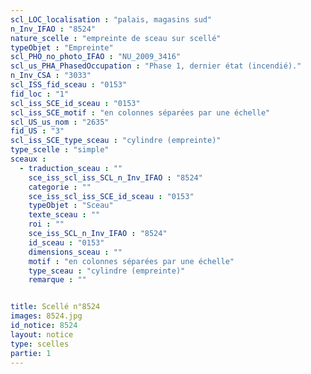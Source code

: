 ```yaml
---
scl_LOC_localisation : "palais, magasins sud"
n_Inv_IFAO : "8524"
nature_scelle : "empreinte de sceau sur scellé"
typeObjet : "Empreinte"
scl_PHO_no_photo_IFAO : "NU_2009_3416"
scl_us_PHA_PhasedOccupation : "Phase 1, dernier état (incendié)."
n_Inv_CSA : "3033"
scl_ISS_fid_sceau : "0153"
fid_loc : "1"
scl_iss_SCE_id_sceau : "0153"
scl_iss_SCE_motif : "en colonnes séparées par une échelle"
scl_US_us_nom : "2635"
fid_US : "3"
scl_iss_SCE_type_sceau : "cylindre (empreinte)"
type_scelle : "simple"
sceaux :
  - traduction_sceau : ""
    sce_iss_scl_iss_SCL_n_Inv_IFAO : "8524"
    categorie : ""
    sce_iss_scl_iss_SCE_id_sceau : "0153"
    typeObjet : "Sceau"
    texte_sceau : ""
    roi : ""
    sce_iss_SCL_n_Inv_IFAO : "8524"
    id_sceau : "0153"
    dimensions_sceau : ""
    motif : "en colonnes séparées par une échelle"
    type_sceau : "cylindre (empreinte)"
    remarque : ""


title: Scellé n°8524
images: 8524.jpg
id_notice: 8524
layout: notice
type: scelles
partie: 1
---
```

